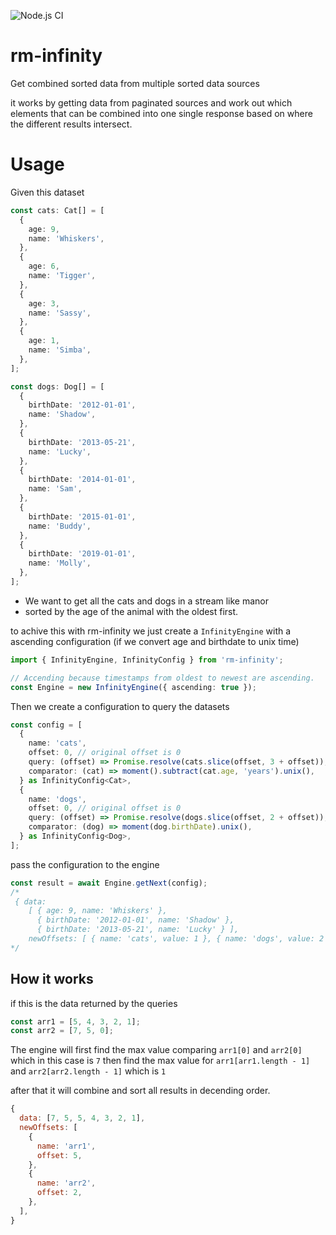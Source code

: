 ![Node.js CI](https://github.com/RedmindAB/rm-infinity/workflows/Node.js%20CI/badge.svg?branch=master)

# rm-infinity

Get combined sorted data from multiple sorted data sources

it works by getting data from paginated sources and work out which elements that can be combined into one single response based on where the different results intersect.

# Usage

Given this dataset

```typescript
const cats: Cat[] = [
  {
    age: 9,
    name: 'Whiskers',
  },
  {
    age: 6,
    name: 'Tigger',
  },
  {
    age: 3,
    name: 'Sassy',
  },
  {
    age: 1,
    name: 'Simba',
  },
];

const dogs: Dog[] = [
  {
    birthDate: '2012-01-01',
    name: 'Shadow',
  },
  {
    birthDate: '2013-05-21',
    name: 'Lucky',
  },
  {
    birthDate: '2014-01-01',
    name: 'Sam',
  },
  {
    birthDate: '2015-01-01',
    name: 'Buddy',
  },
  {
    birthDate: '2019-01-01',
    name: 'Molly',
  },
];
```

- We want to get all the cats and dogs in a stream like manor
- sorted by the age of the animal with the oldest first.

to achive this with rm-infinity we just create a `InfinityEngine` with a ascending configuration (if we convert age and birthdate to unix time)

```typescript
import { InfinityEngine, InfinityConfig } from 'rm-infinity';

// Accending because timestamps from oldest to newest are ascending.
const Engine = new InfinityEngine({ ascending: true });
```

Then we create a configuration to query the datasets

```typescript
const config = [
  {
    name: 'cats',
    offset: 0, // original offset is 0
    query: (offset) => Promise.resolve(cats.slice(offset, 3 + offset)),
    comparator: (cat) => moment().subtract(cat.age, 'years').unix(),
  } as InfinityConfig<Cat>,
  {
    name: 'dogs',
    offset: 0, // original offset is 0
    query: (offset) => Promise.resolve(dogs.slice(offset, 2 + offset)),
    comparator: (dog) => moment(dog.birthDate).unix(),
  } as InfinityConfig<Dog>,
];
```

pass the configuration to the engine

```typescript
const result = await Engine.getNext(config);
/*
 { data:
    [ { age: 9, name: 'Whiskers' },
      { birthDate: '2012-01-01', name: 'Shadow' },
      { birthDate: '2013-05-21', name: 'Lucky' } ],
    newOffsets: [ { name: 'cats', value: 1 }, { name: 'dogs', value: 2 } ] }
*/
```

## How it works

if this is the data returned by the queries

```js
const arr1 = [5, 4, 3, 2, 1];
const arr2 = [7, 5, 0];
```

The engine will first find the max value comparing `arr1[0]` and `arr2[0]` which in this case is `7`
then find the max value for `arr1[arr1.length - 1]` and `arr2[arr2.length - 1]` which is `1`

after that it will combine and sort all results in decending order.

```js
{
  data: [7, 5, 5, 4, 3, 2, 1],
  newOffsets: [
    {
      name: 'arr1',
      offset: 5,
    },
    {
      name: 'arr2',
      offset: 2,
    },
  ],
}
```

